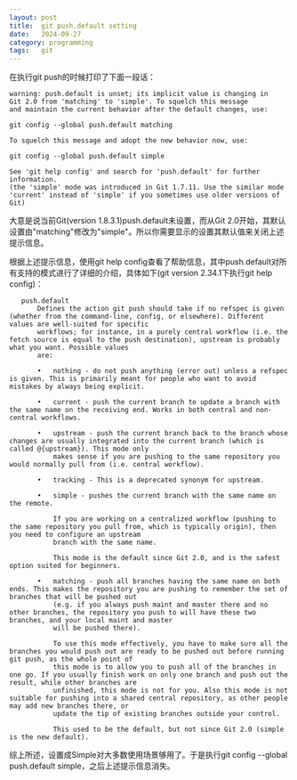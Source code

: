 ```yaml
---
layout: post
title:  git push.default setting
date:   2024-09-27
category: programming
tags:   git
---
```


在执行git push的时候打印了下面一段话：

    warning: push.default is unset; its implicit value is changing in
    Git 2.0 from 'matching' to 'simple'. To squelch this message
    and maintain the current behavior after the default changes, use:

    git config --global push.default matching

    To squelch this message and adopt the new behavior now, use:

    git config --global push.default simple

    See 'git help config' and search for 'push.default' for further information.
    (the 'simple' mode was introduced in Git 1.7.11. Use the similar mode
    'current' instead of 'simple' if you sometimes use older versions of Git)

大意是说当前Git(version 1.8.3.1)push.default未设置，而从Git 2.0开始，其默认设置由"matching"修改为"simple"。所以你需要显示的设置其默认值来关闭上述提示信息。

根据上述提示信息，使用git help config查看了帮助信息，其中push.default对所有支持的模式进行了详细的介绍，具体如下(git version 2.34.1下执行git help config)：

       push.default
           Defines the action git push should take if no refspec is given (whether from the command-line, config, or elsewhere). Different values are well-suited for specific
           workflows; for instance, in a purely central workflow (i.e. the fetch source is equal to the push destination), upstream is probably what you want. Possible values
           are:

           •   nothing - do not push anything (error out) unless a refspec is given. This is primarily meant for people who want to avoid mistakes by always being explicit.

           •   current - push the current branch to update a branch with the same name on the receiving end. Works in both central and non-central workflows.

           •   upstream - push the current branch back to the branch whose changes are usually integrated into the current branch (which is called @{upstream}). This mode only
               makes sense if you are pushing to the same repository you would normally pull from (i.e. central workflow).

           •   tracking - This is a deprecated synonym for upstream.

           •   simple - pushes the current branch with the same name on the remote.

               If you are working on a centralized workflow (pushing to the same repository you pull from, which is typically origin), then you need to configure an upstream
               branch with the same name.

               This mode is the default since Git 2.0, and is the safest option suited for beginners.

           •   matching - push all branches having the same name on both ends. This makes the repository you are pushing to remember the set of branches that will be pushed out
               (e.g. if you always push maint and master there and no other branches, the repository you push to will have these two branches, and your local maint and master
               will be pushed there).

               To use this mode effectively, you have to make sure all the branches you would push out are ready to be pushed out before running git push, as the whole point of
               this mode is to allow you to push all of the branches in one go. If you usually finish work on only one branch and push out the result, while other branches are
               unfinished, this mode is not for you. Also this mode is not suitable for pushing into a shared central repository, as other people may add new branches there, or
               update the tip of existing branches outside your control.

               This used to be the default, but not since Git 2.0 (simple is the new default).

综上所述，设置成Simple对大多数使用场景够用了。于是执行git config --global push.default simple，之后上述提示信息消失。